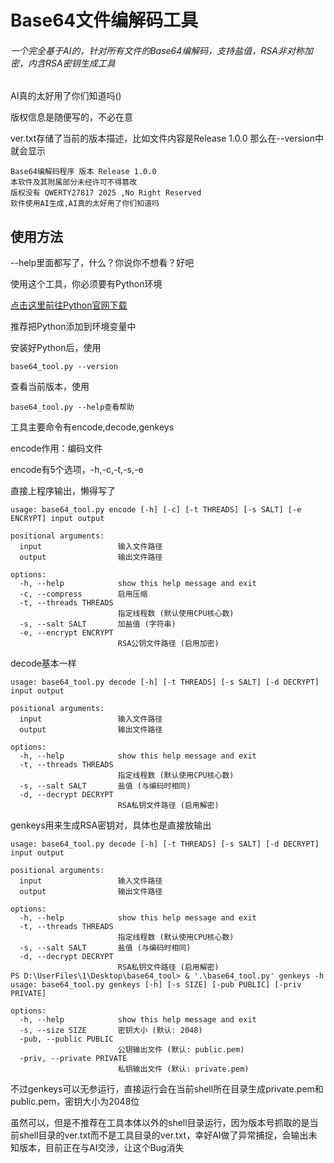 <h1>Base64文件编解码工具</h1>
<h6>一个完全基于AI的，针对所有文件的Base64编解码，支持盐值，RSA非对称加密，内含RSA密钥生成工具</h6>
<p>AI真的太好用了你们知道吗()</p>
<p>版权信息是随便写的，不必在意</p>
<p>ver.txt存储了当前的版本描述，比如文件内容是Release 1.0.0 那么在--version中就会显示</p>
<code>Base64编解码程序 版本 Release 1.0.0<br>本软件及其附属部分未经许可不得篡改<br>版权没有 QWERTY27817 2025 ,No Right Reserved<br>软件使用AI生成,AI真的太好用了你们知道吗</code>
<h2>使用方法</h2>
<p>--help里面都写了，什么？你说你不想看？好吧</p>
<p>使用这个工具，你必须要有Python环境</p>
<a href="https://www.python.org/" title="Python官网">点击这里前往Python官网下载</a>
<p>推荐把Python添加到环境变量中</p>
<p>安装好Python后，使用</p>
<code>base64_tool.py --version</code>
<p>查看当前版本，使用</p>
<code>base64_tool.py --help查看帮助</code>
<p>工具主要命令有encode,decode,genkeys</p>
<p>encode作用：编码文件</p>
<p>encode有5个选项，-h,-c,-t,-s,-e</p>
<p>直接上程序输出，懒得写了</p>
<code>usage: base64_tool.py encode [-h] [-c] [-t THREADS] [-s SALT] [-e ENCRYPT] input output<br><br>positional arguments:<br>  input                 输入文件路径<br>  output                输出文件路径<br><br>options:<br>  -h, --help            show this help message and exit<br>  -c, --compress        启用压缩<br>  -t, --threads THREADS<br>                        指定线程数 (默认使用CPU核心数)<br>  -s, --salt SALT       加盐值 (字符串)<br>  -e, --encrypt ENCRYPT<br>                        RSA公钥文件路径 (启用加密)</code>
<p>decode基本一样</p>
<code>usage: base64_tool.py decode [-h] [-t THREADS] [-s SALT] [-d DECRYPT] input output<br><br>positional arguments:<br>  input                 输入文件路径<br>  output                输出文件路径<br><br>options:<br>  -h, --help            show this help message and exit<br>  -t, --threads THREADS<br>                        指定线程数 (默认使用CPU核心数)<br>  -s, --salt SALT       盐值 (与编码时相同)<br>  -d, --decrypt DECRYPT<br>                        RSA私钥文件路径 (启用解密)</code>
<p>genkeys用来生成RSA密钥对，具体也是直接放输出</p>
<code>usage: base64_tool.py decode [-h] [-t THREADS] [-s SALT] [-d DECRYPT] input output<br><br>positional arguments:<br>  input                 输入文件路径<br>  output                输出文件路径<br><br>options:<br>  -h, --help            show this help message and exit<br>  -t, --threads THREADS<br>                        指定线程数 (默认使用CPU核心数)<br>  -s, --salt SALT       盐值 (与编码时相同)<br>  -d, --decrypt DECRYPT<br>                        RSA私钥文件路径 (启用解密)<br>PS D:\UserFiles\1\Desktop\base64_tool> & '.\base64_tool.py' genkeys -h<br>usage: base64_tool.py genkeys [-h] [-s SIZE] [-pub PUBLIC] [-priv PRIVATE]<br><br>options:<br>  -h, --help            show this help message and exit<br>  -s, --size SIZE       密钥大小 (默认: 2048)<br>  -pub, --public PUBLIC<br>                        公钥输出文件 (默认: public.pem)<br>  -priv, --private PRIVATE<br>                        私钥输出文件 (默认: private.pem)</code>
<p>不过genkeys可以无参运行，直接运行会在当前shell所在目录生成private.pem和public.pem，密钥大小为2048位</p>
<p>虽然可以，但是不推荐在工具本体以外的shell目录运行，因为版本号抓取的是当前shell目录的ver.txt而不是工具目录的ver.txt，幸好AI做了异常捕捉，会输出未知版本，目前正在与AI交涉，让这个Bug消失</p>
